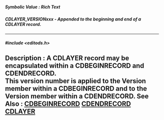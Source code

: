 ##### Symbolic Value : Rich Text
##### CDLAYER_VERSIONxxx - Appended to the beginning and end of a CDLAYER record.
---
##### #include <editods.h>
**Description :**
A CDLAYER record may be encapsulated within a CDBEGINRECORD and CDENDRECORD.  
This version number is applied to the Version member within a CDBEGINRECORD and 
to the Version member within a CDENDRECORD.
**See Also :**
[CDBEGINRECORD](D:/md_files/CDBEGINRECORD.md)
[CDENDRECORD](D:/md_files/CDENDRECORD.md)
[CDLAYER](D:/md_files/CDLAYER.md)
---
